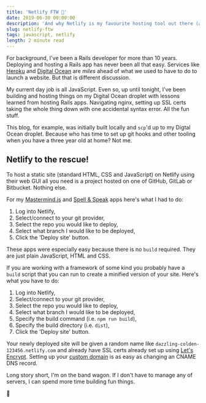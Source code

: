 ```yaml
---
title: 'Netlify FTW 🎉'
date: 2019-06-30 00:00:00
description: 'And why Netlify is my favourite hosting tool out there (at the moment).'
slug: netlify-ftw
tags: javascript, netlify
length: 2 minute read
---
```


For background, I've been a Rails developer for more than 10 years. Deploying and hosting a Rails app has never been all that easy. Services like [Heroku](https://www.heroku.com/) and [Digital Ocean](https://www.digitalocean.com/) are _miles_ ahead of what we used to have to do to launch a website. But that is different discussion.

My current day job is all JavaScript. Even so, up until tonight, I've been building and hosting things on my Digital Ocean droplet with lessons learned from hosting Rails apps. Navigating nginx, setting up SSL certs taking the whole thing down with one accidental syntax error. All the fun stuff.

This blog, for example, was initially built locally and `scp`'d up to my Digtal Ocean droplet. Because who has time to set up git hooks and other tooling when you have a three year old at home? Not me.

## Netlify to the rescue!

To host a static site (standard HTML, CSS and JavaScript) on Netlify using their web GUI all you need is a project hosted on one of GitHub, GitLab or Bitbucket. Nothing else.

For my [Mastermind.js](https://mastermind.eimaj.dev/) and [Spell & Speak](https://spell-and-speak.eimaj.dev/) apps here's what I had to do:

1. Log into Netlify,
2. Select/connect to your git provider,
3. Select the repo you would like to deploy,
4. Select what branch I would like to be deployed,
5. Click the 'Deploy site' button.

These apps were especially easy because there is no `build` required. They are just plain JavaScript, HTML and CSS.

If you are working with a framework of some kind you probably have a `build` script that you can run to create a minified version of your site. Here's what you have to do:

1. Log into Netlify,
2. Select/connect to your git provider,
3. Select the repo you would like to deploy,
4. Select what branch I would like to be deployed,
5. Specify the build command (i.e. `npm run build`),
6. Specify the build directory (i.e. `dist`),
7. Click the 'Deploy site' button.

Your newly deployed site will be given a random name like `dazzling-colden-123456.netlify.com` and already have SSL certs already set up using [Let's Encrypt](https://letsencrypt.org/). Setting up your [custom domain](https://www.netlify.com/docs/custom-domains/) is as easy as changing an CNAME DNS record.

Long story short, I'm on the band wagon. If I don't have to manage any of servers, I can spend more time building fun things.

🥳
